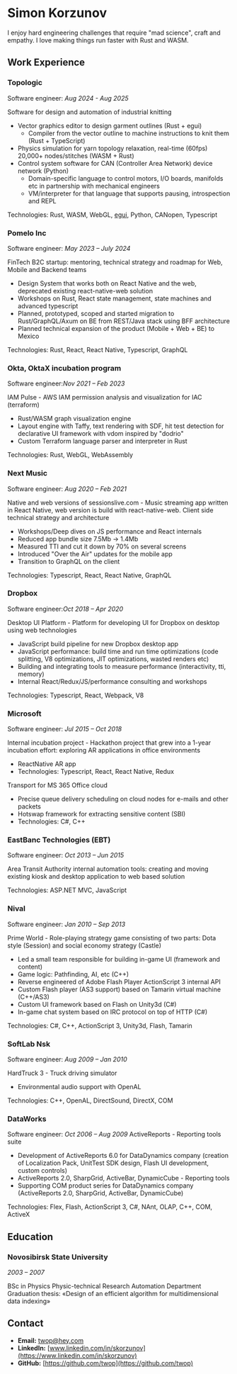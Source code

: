 # Simon Korzunov
I enjoy hard engineering challenges that require "mad science", craft and empathy. I love making things run faster with Rust and WASM.

## Work Experience

### Topologic
Software engineer: *Aug 2024 - Aug 2025*

Software for design and automation of industrial knitting

- Vector graphics editor to design garment outlines (Rust + egui)
	* Compiler from the vector outline to machine instructions to knit them (Rust + TypeScript)
- Physics simulation for yarn topology relaxation, real-time (60fps) 20,000+ nodes/stitches (WASM + Rust)
- Control system software for CAN (Controller Area Network) device network (Python)
	* Domain-specific language to control motors, I/O boards, manifolds etc in partnership with mechanical engineers
	* VM/interpreter for that language that supports pausing, introspection and REPL

Technologies: Rust, WASM, WebGL, [egui](https://egui.rs), Python, CANopen, Typescript

### Pomelo Inc
Software engineer: *May 2023 – July 2024*

FinTech B2C startup: mentoring, technical strategy and roadmap for Web, Mobile and Backend teams

- Design System that works both on React Native and the web, deprecated existing react-native-web solution
- Workshops on Rust, React state management, state machines and advanced typescript
- Planned, prototyped, scoped and started migration to Rust/GraphQL/Axum on BE from REST/Java stack using BFF architecture
- Planned technical expansion of the product (Mobile + Web + BE) to Mexico

Technologies: Rust, React, React Native, Typescript, GraphQL

### Okta, OktaX incubation program
Software engineer:*Nov 2021 – Feb 2023*

IAM Pulse - AWS IAM permission analysis and visualization for IAC (terraform)

- Rust/WASM graph visualization engine
- Layout engine with Taffy, text rendering with SDF, hit test detection for declarative UI framework with vdom inspired by "dodrio"
- Custom Terraform language parser and interpreter in Rust

Technologies: Rust, WebGL, WebAssembly

### Next Music
Software engineer: *Aug 2020 – Feb 2021*

Native and web versions of sessionslive.com - Music streaming app written in React Native, web version is build with react-native-web. Client side technical strategy and architecture

- Workshops/Deep dives on JS performance and React internals
- Reduced app bundle size 7.5Mb -> 1.4Mb
- Measured TTI and cut it down by 70% on several screens
- Introduced "Over the Air" updates for the mobile app
- Transition to GraphQL on the client

Technologies: Typescript, React, React Native, GraphQL

### Dropbox
Software engineer:*Oct 2018 – Apr 2020*

Desktop UI Platform - Platform for developing UI for Dropbox on desktop using web technologies

- JavaScript build pipeline for new Dropbox desktop app
- JavaScript performance: build time and run time optimizations (code splitting, V8 optimizations, JIT optimizations, wasted renders etc)
- Building and integrating tools to measure performance (interactivity, tti, memory)
- Internal React/Redux/JS/performance consulting and workshops

Technologies: Typescript, React, Webpack, V8

### Microsoft
Software engineer: *Jul 2015 – Oct 2018*

Internal incubation project - Hackathon project that grew into a 1-year incubation effort: exploring AR applications in office environments
- ReactNative AR app
- Technologies: Typescript, React, React Native, Redux

Transport for MS 365 Office cloud
- Precise queue delivery scheduling on cloud nodes for e-mails and other packets
- Hotswap framework for extracting sensitive content (SBI)
- Technologies: C#, C++


### EastBanc Technologies (EBT)
Software engineer: *Oct 2013 – Jun 2015*

Area Transit Authority internal automation tools: creating and moving existing kiosk and desktop application to web based solution

Technologies: ASP.NET MVC, JavaScript

### Nival
Software engineer: *Jan 2010 – Sep 2013*

Prime World - Role-playing strategy game consisting of two parts: Dota style (Session) and social economy strategy (Castle)

- Led a small team responsible for building in-game UI (framework and content)
- Game logic: Pathfinding, AI, etc (C++)
- Reverse engineered of Adobe Flash Player ActionScript 3 internal API
- Custom Flash player (AS3 support) based on Tamarin virtual machine (C++/AS3)
- Custom UI framework based on Flash on Unity3d (C#)
- In-game chat system based on IRC protocol on top of HTTP (C#)

Technologies: C#, C++, ActionScript 3, Unity3d, Flash, Tamarin

### SoftLab Nsk
Software engineer: *Aug 2009 – Jan 2010*

HardTruck 3 - Truck driving simulator

- Environmental audio support with OpenAL

Technologies: C++, OpenAL, DirectSound, DirectX, COM

### DataWorks
Software engineer: *Oct 2006 – Aug 2009*
ActiveReports - Reporting tools suite

- Development of ActiveReports 6.0 for DataDynamics company (creation of Localization Pack, UnitTest SDK design, Flash UI development, custom controls)
- ActiveReports 2.0, SharpGrid, ActiveBar, DynamicCube - Reporting tools
- Supporting COM product series for DataDynamics company (ActiveReports 2.0, SharpGrid, ActiveBar, DynamicCube)

Technologies: Flex, Flash, ActionScript 3, C#, NAnt, OLAP, C++, COM, ActiveX

## Education

### Novosibirsk State University
*2003 – 2007*

BSc in Physics
Physic-technical Research Automation Department
Graduation thesis: «Design of an efficient algorithm for multidimensional data indexing»

## Contact

- **Email:** twop@hey.com
- **LinkedIn:** [www.linkedin.com/in/skorzunov](https://www.linkedin.com/in/skorzunov)
- **GitHub:** [https://github.com/twop](https://github.com/twop)
